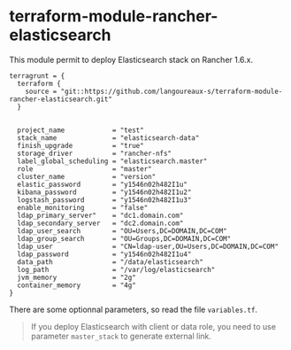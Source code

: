# terraform-module-rancher-elasticsearch

This module permit to deploy Elasticsearch stack on Rancher 1.6.x.

```
terragrunt = {
  terraform {
    source = "git::https://github.com/langoureaux-s/terraform-module-rancher-elasticsearch.git"
  }
  
  
  project_name            = "test"
  stack_name              = "elasticsearch-data"
  finish_upgrade          = "true"
  storage_driver          = "rancher-nfs"
  label_global_scheduling = "elasticsearch.master"
  role                    = "master"
  cluster_name            = "version"
  elastic_password        = "y1546n02h482I1u"
  kibana_password         = "y1546n02h482I1u2"
  logstash_password       = "y1546n02h482I1u3"
  enable_monitoring       = "false"
  ldap_primary_server"    = "dc1.domain.com"
  ldap_secondary_server   = "dc2.domain.com"
  ldap_user_search        = "OU=Users,DC=DOMAIN,DC=COM"
  ldap_group_search       = "OU=Groups,DC=DOMAIN,DC=COM"
  ldap_user               = "CN=ldap-user,OU=Users,DC=DOMAIN,DC=COM"
  ldap_password           = "y1546n02h482I1u4"
  data_path               = "/data/elasticsearch"
  log_path                = "/var/log/elasticsearch"
  jvm_memory              = "2g"
  container_memory        = "4g"
}
```

There are some optionnal parameters, so read the file `variables.tf`.

> If you deploy Elasticsearch with client or data role, you need to use parameter `master_stack` to generate external link.
